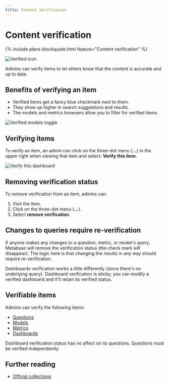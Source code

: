 ```yaml
---
title: Content verification
---
```


# Content verification

{% include plans-blockquote.html feature="Content verification" %}

![Verified icon](../images/verified-icon.png)

Admins can verify items to let others know that the content is accurate and up to date.

## Benefits of verifying an item

- Verified items get a fancy blue checkmark next to them.
- They show up higher in search suggestions and results.
- The models and metrics browsers allow you to filter for verified items.

![Verified models toggle](../images/verified-only.png)

## Verifying items

To verify an item, an admin can click on the three-dot menu (**...**) in the upper right when viewing that item and select: **Verify this item**.

![Verify this dashboard](../images/verify-this-dashboard.png)

## Removing verification status

To remove verification from an item, admins can:

1. Visit the item.
2. Click on the three-dot menu (**...**).
3. Select **remove verification**.

## Changes to queries require re-verification

If anyone makes any changes to a question, metric, or model's _query_, Metabase will remove the verification status (the check mark will disappear). The logic here is that changing the results in any way should require re-verification.

Dashboards verification works a little differently (since there's no underlying query). Dashboard verification is sticky; you can modify a verified dashboard and it'll retain its verified status.

## Verifiable items

Admins can verify the following items:

- [Questions](../../questions/start.md)
- [Models](../../data-modeling/models.md)
- [Metrics](../../data-modeling/metrics.md)
- [Dashboards](../../dashboards/introduction.md)

Dashboard verification status has no affect on its questions. Questions must be verified independently.

## Further reading

- [Official collections](./collections.md#official-collections)
